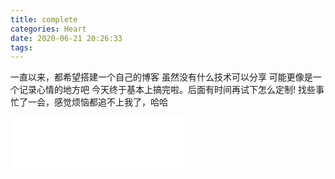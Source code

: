```yaml
---
title: complete
categories: Heart
date: 2020-06-21 20:26:33
tags:
---
```


一直以来，都希望搭建一个自己的博客
虽然没有什么技术可以分享
可能更像是一个记录心情的地方吧
今天终于基本上搞完啦。后面有时间再试下怎么定制!
找些事忙了一会，感觉烦恼都追不上我了，哈哈

<iframe frameborder="no" border="0" marginwidth="0" marginheight="0" width=280 height=86 src="//music.163.com/outchain/player?type=2&id=26115245&auto=1&height=66"></iframe>

